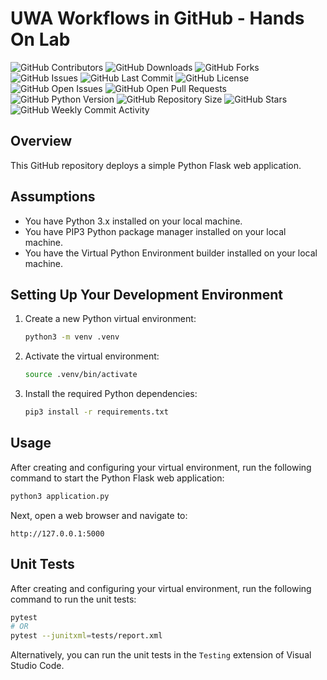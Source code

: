 # UWA Workflows in GitHub - Hands On Lab

![GitHub Contributors](https://img.shields.io/github/contributors-anon/BluCloudEngineer/UWA-Workflows-in-GitHub-2023)
![GitHub Downloads](https://img.shields.io/github/downloads/BluCloudEngineer/UWA-Workflows-in-GitHub-2023/total)
![GitHub Forks](https://img.shields.io/github/forks/BluCloudEngineer/UWA-Workflows-in-GitHub-2023)
![GitHub Issues](https://img.shields.io/github/issues/BluCloudEngineer/UWA-Workflows-in-GitHub-2023)
![GitHub Last Commit](https://img.shields.io/github/last-commit/BluCloudEngineer/UWA-Workflows-in-GitHub-2023)
![GitHub License](https://img.shields.io/github/license/BluCloudEngineer/UWA-Workflows-in-GitHub-2023)
![GitHub Open Issues](https://img.shields.io/github/issues-raw/BluCloudEngineer/UWA-Workflows-in-GitHub-2023)
![GitHub Open Pull Requests](https://img.shields.io/github/issues-pr-raw/BluCloudEngineer/UWA-Workflows-in-GitHub-2023)
![GitHub Python Version](https://img.shields.io/badge/python%20version-3.10.12-blue)
![GitHub Repository Size](https://img.shields.io/github/repo-size/BluCloudEngineer/UWA-Workflows-in-GitHub-2023)
![GitHub Stars](https://img.shields.io/github/stars/BluCloudEngineer/UWA-Workflows-in-GitHub-2023)
![GitHub Weekly Commit Activity](https://img.shields.io/github/commit-activity/w/BluCloudEngineer/UWA-Workflows-in-GitHub-2023)

## Overview

This GitHub repository deploys a simple Python Flask web application.

## Assumptions

* You have Python 3.x installed on your local machine.
* You have PIP3 Python package manager installed on your local machine.
* You have the Virtual Python Environment builder installed on your local machine.

## Setting Up Your Development Environment

1.  Create a new Python virtual environment:

    ```bash
    python3 -m venv .venv
    ```

2.  Activate the virtual environment:

    ```bash
    source .venv/bin/activate
    ```

3.  Install the required Python dependencies:

    ```bash
    pip3 install -r requirements.txt
    ```

## Usage

After creating and configuring your virtual environment, run the following command to start the Python Flask web application:

```bash
python3 application.py
```

Next, open a web browser and navigate to:

```text
http://127.0.0.1:5000
```

## Unit Tests

After creating and configuring your virtual environment, run the following command to run the unit tests:

```bash
pytest
# OR
pytest --junitxml=tests/report.xml
```

Alternatively, you can run the unit tests in the `Testing` extension of Visual Studio Code.
